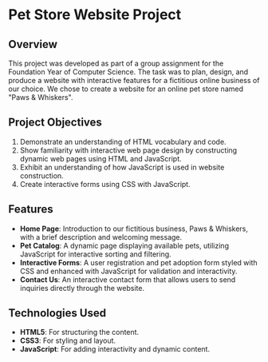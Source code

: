 
# Pet Store Website Project

## Overview
This project was developed as part of a group assignment for the Foundation Year of Computer Science. The task was to plan, design, and produce a website with interactive features for a fictitious online business of our choice. We chose to create a website for an online pet store named "Paws & Whiskers".

## Project Objectives
1. Demonstrate an understanding of HTML vocabulary and code.
2. Show familiarity with interactive web page design by constructing dynamic web pages using HTML and JavaScript.
3. Exhibit an understanding of how JavaScript is used in website construction.
4. Create interactive forms using CSS with JavaScript.

## Features
- **Home Page**: Introduction to our fictitious business, Paws & Whiskers, with a brief description and welcoming message.
- **Pet Catalog**: A dynamic page displaying available pets, utilizing JavaScript for interactive sorting and filtering.
- **Interactive Forms**: A user registration and pet adoption form styled with CSS and enhanced with JavaScript for validation and interactivity.
- **Contact Us**: An interactive contact form that allows users to send inquiries directly through the website.

## Technologies Used
- **HTML5**: For structuring the content.
- **CSS3**: For styling and layout.
- **JavaScript**: For adding interactivity and dynamic content.
